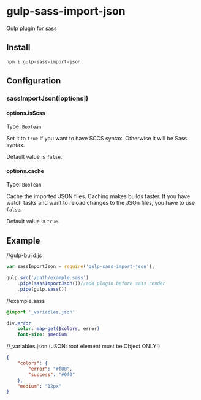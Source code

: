 # gulp-sass-import-json

Gulp plugin for sass

## Install
```bash
npm i gulp-sass-import-json
```

## Configuration
### sassImportJson([options])
#### options.isSсss
Type: `Boolean`

Set it to `true` if you want to have SCCS syntax. Otherwise it will be Sass syntax.

Default value is `false`.

#### options.cache
Type: `Boolean`

Cache the imported JSON files. Caching makes builds faster. If you have watch tasks and want to reload changes to the JSOn files, you have to use `false`.

Default value is `true`.


## Example
//gulp-build.js
```js
var sassImportJson = require('gulp-sass-import-json');

gulp.src('/path/example.sass')
    .pipe(sassImportJson())//add plugin before sass render
    .pipe(gulp.sass())
```

//example.sass
```sass
@import '_variables.json'

div.error
    color: map-get($colors, error)
    font-size: $medium
```

//_variables.json (JSON: root element must be Object ONLY!)
```json
{
    "colors": {
        "error": "#f00",
        "success": "#0f0"
    },
    "medium": "12px"
}
```
